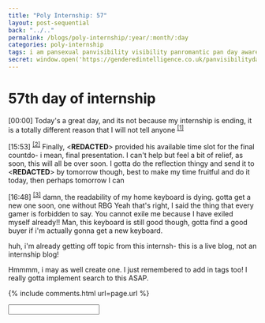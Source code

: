 ```yaml
---
title: "Poly Internship: 57"
layout: post-sequential
back: "../.."
permalink: /blogs/poly-internship/:year/:month/:day
categories: poly-internship
tags: i am pansexual panvisibility visibility panromantic pan day awareness presentation home wfh work from home i need a new keyboard life blog internship penis asap tags
secret: window.open('https://genderedintelligence.co.uk/panvisibilityday', '_self')
---
```

# 57th day of internship

<span class="timestamp">[00:00]</span> <span class='disable-selection' ondblclick="this.innerHTML='Today is Pan Visibility Day, and almost no one within my circles are aware of what pansexuality is. After months of reflection, I finally identified myself as a pansexual person, and I want to let people know it, when the time comes.'">Today's a great day, and its not because my internship is ending, it is a totally different reason that I will not tell anyone <sup><a href="#1">[1]</a></sup></span>

<span class="timestamp">[15:53]</span> <sup><a href="#2">[2]</a></sup> Finally, <span class='disable-selection' ondblclick="this.innerHTML='Mr Alan'">&lt;<b>REDACTED</b>&gt;</span> provided his available time slot for the final countdo- i mean, final presentation. I can't help but feel a bit of relief, as soon, this will all be over soon. I gotta do the reflection thingy and send it to <span class='disable-selection' ondblclick="this.innerHTML=''">&lt;<b>REDACTED</b>&gt;</span> by tomorrow though, best to make my time fruitful and do it today, then perhaps tomorrow I can

<span class="timestamp">[16:48]</span> <sup><a href="#3">[3]</a></sup> damn, the readability of my home keyboard is dying. gotta get a new one soon, one without RBG Yeah that's right, I said the thing that every gamer is forbidden to say. You cannot exile me because I have exiled myself already!! Man, this keyboard is still good though, gotta find a good buyer if i'm actually gonna get a new keyboard.

huh, i'm already getting off topic from this internsh- this is a live blog, not an internship blog!

Hmmmm, i may as well create one. I just remembered to add in tags too! I really gotta implement search to this ASAP.

<!--

<span class='disable-selection' ondblclick="this.innerHTML=''">&lt;<b>REDACTED</b>&gt;</span>

-->

{% include comments.html url=page.url %}

<input id="password-input" type="password" class="text-secret" onkeyup="unlock()" autocomplete="off">

<span class="disable-selection" id="truth" style="display:none;"><sup id="1">[1]</sup> double-click that text. also, click on the copyright sign in the footer<br><br><sup id="2">[2]</sup> BRUH i didn't hide the hidden text in the previous day AND SOMEONE TOLD ME THEY READ IT. BRUHHHH<br><br><sup id="3">[3]</sup> So I came out, more details at <sup><a href="#1">[1]</a></sup>, and no one caught it, except for one who liked it, but they retracted their like apparently, and one who asked me what flag was it lolll, welp. it's time i tell'em.</span>
